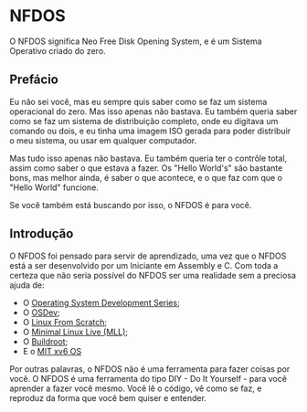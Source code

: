 # NFDOS
O NFDOS significa Neo Free Disk Opening System, e é um Sistema Operativo criado do zero.

## Prefácio
Eu não sei você, mas eu sempre quis saber como se faz um sistema operacional do zero. Mas isso apenas não bastava. Eu também queria saber como se faz um sistema de distribuição completo, onde eu digitava um comando ou dois, e eu tinha uma imagem ISO gerada para poder distribuir o meu sistema, ou usar em qualquer computador.

Mas tudo isso apenas não bastava. Eu também queria ter o contrôle total, assim como saber o que estava a fazer. Os "Hello World's" são bastante bons, mas melhor ainda, é saber o que acontece, e o que faz com que o "Hello World" funcione.

Se você também está buscando por isso, o NFDOS é para você.

## Introdução
O NFDOS foi pensado para servir de aprendizado, uma vez que o NFDOS está a ser desenvolvido por um Iniciante em Assembly e C. Com toda a certeza que não seria possível do NFDOS ser uma realidade sem a preciosa ajuda de:

* O [Operating System Development Series](http://www.brokenthorn.com/Resources/);
* O [OSDev](https://wiki.osdev.org/Main_Page);
* O [Linux From Scratch](http://www.linuxfromscratch.org/);
* O [Minimal Linux Live (MLL)](https://github.com/ivandavidov/minimal);
* O [Buildroot](https://buildroot.org/);
* E o [MIT xv6 OS](https://pdos.csail.mit.edu/6.828/2019/)

Por outras palavras, o NFDOS não é uma ferramenta para fazer coisas por você. O NFDOS é uma ferramenta do tipo DIY - Do It Yourself - para você aprender a fazer você mesmo. Você lê o código, vê como se faz, e reproduz da forma que você bem quiser e entender.